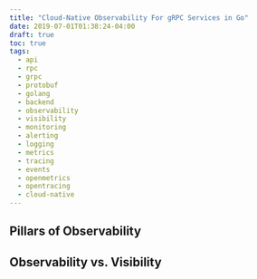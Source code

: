 ```yaml
---
title: "Cloud-Native Observability For gRPC Services in Go"
date: 2019-07-01T01:38:24-04:00
draft: true
toc: true
tags: 
  - api
  - rpc
  - grpc
  - protobuf
  - golang
  - backend
  - observability
  - visibility
  - monitoring
  - alerting
  - logging
  - metrics
  - tracing
  - events
  - openmetrics
  - opentracing
  - cloud-native
---
```


## Pillars of Observability

## Observability vs. Visibility
